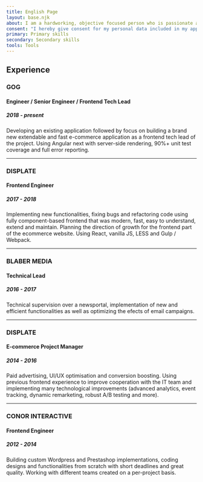 ```yaml
---
title: English Page
layout: base.njk
about: I am a hardworking, objective focused person who is passionate about his work. Having experience in both frontend development as well as bussines/management, I feel like I can better understand my role in solving problems and providing solutions. I am constantly looking for new technologies, tools or just tricks that will help me do my job better. I always try to keep my mind open and think out of the box.
consent: "I hereby give consent for my personal data included in my application to be processed for the purposes of the recruitment process under the Personal Data Protection Act as of 29 August 1997, consolidated text: Journal of Laws 2016, item 922 as amended."
primary: Primary skills
secondary: Secondary skills
tools: Tools
---
```


## Experience

### GOG

#### Engineer / Senior Engineer / Frontend Tech Lead

##### 2018 - present

Developing an existing application followed by focus on building a brand new extendable and fast e-commerce application as a frontend tech lead of the project. Using Angular next with server-side rendering, 90%+ unit test coverage and full error reporting.

---

### DISPLATE

#### Frontend Engineer

##### 2017 - 2018

Implementing new functionalities, fixing bugs and refactoring code using fully component-based frontend that was modern, fast, easy to understand, extend and maintain. Planning the direction of growth for the frontend part of the ecommerce website. Using React, vanilla JS, LESS and Gulp / Webpack.

---

### BLABER MEDIA

#### Technical Lead

##### 2016 - 2017

Technical supervision over a newsportal, implementation of new and efficient functionalities as well as optimizing the efects of email campaigns.

---

### DISPLATE

#### E-commerce Project Manager

##### 2014 - 2016

Paid advertising, UI/UX optimisation and conversion boosting. Using previous frontend experience to improve cooperation with the IT team and implementing many technological improvements (advanced analytics, event tracking, dynamic remarketing, robust A/B testing and more).

---

### CONOR INTERACTIVE

#### Frontend Engineer

##### 2012 - 2014

Building custom Wordpress and Prestashop implementations, coding designs and functionalities from scratch with short deadlines and great quality. Working with different teams created on a per-project basis.
